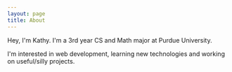 ```yaml
---
layout: page
title: About
---
```


Hey, I'm Kathy. I'm a 3rd year CS and Math major at Purdue University.

I'm interested in web development, learning new technologies and working on useful/silly projects. 

